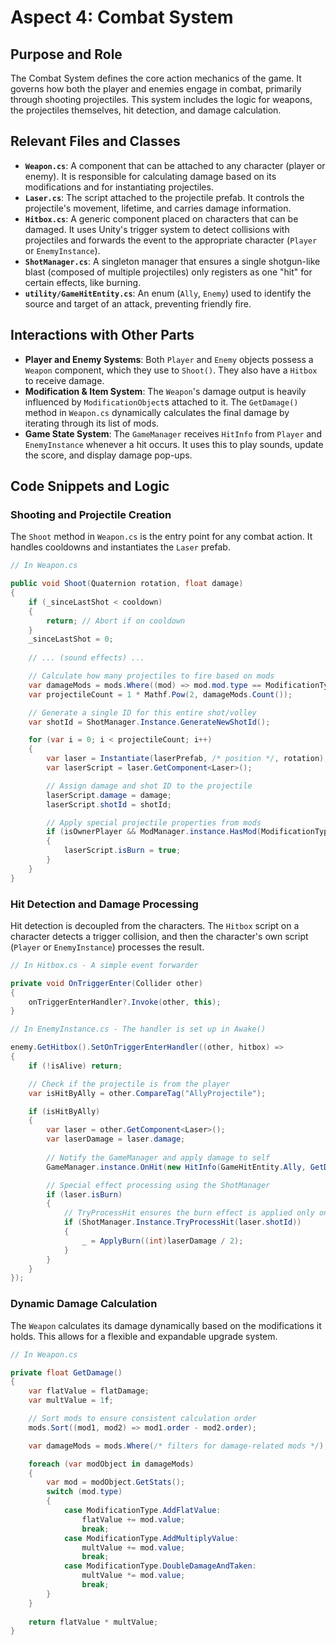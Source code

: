# Aspect 4: Combat System

## Purpose and Role

The Combat System defines the core action mechanics of the game. It governs how both the player and enemies engage in combat, primarily through shooting projectiles. This system includes the logic for weapons, the projectiles themselves, hit detection, and damage calculation.

## Relevant Files and Classes

-   **`Weapon.cs`**: A component that can be attached to any character (player or enemy). It is responsible for calculating damage based on its modifications and for instantiating projectiles.
-   **`Laser.cs`**: The script attached to the projectile prefab. It controls the projectile's movement, lifetime, and carries damage information.
-   **`Hitbox.cs`**: A generic component placed on characters that can be damaged. It uses Unity's trigger system to detect collisions with projectiles and forwards the event to the appropriate character (`Player` or `EnemyInstance`).
-   **`ShotManager.cs`**: A singleton manager that ensures a single shotgun-like blast (composed of multiple projectiles) only registers as one "hit" for certain effects, like burning.
-   **`utility/GameHitEntity.cs`**: An enum (`Ally`, `Enemy`) used to identify the source and target of an attack, preventing friendly fire.

## Interactions with Other Parts

-   **Player and Enemy Systems**: Both `Player` and `Enemy` objects possess a `Weapon` component, which they use to `Shoot()`. They also have a `Hitbox` to receive damage.
-   **Modification & Item System**: The `Weapon`'s damage output is heavily influenced by `ModificationObject`s attached to it. The `GetDamage()` method in `Weapon.cs` dynamically calculates the final damage by iterating through its list of mods.
-   **Game State System**: The `GameManager` receives `HitInfo` from `Player` and `EnemyInstance` whenever a hit occurs. It uses this to play sounds, update the score, and display damage pop-ups.

## Code Snippets and Logic

### Shooting and Projectile Creation

The `Shoot` method in `Weapon.cs` is the entry point for any combat action. It handles cooldowns and instantiates the `Laser` prefab.

```csharp
// In Weapon.cs

public void Shoot(Quaternion rotation, float damage)
{
    if (_sinceLastShot < cooldown)
    {
        return; // Abort if on cooldown
    }
    _sinceLastShot = 0;
    
    // ... (sound effects) ...

    // Calculate how many projectiles to fire based on mods
    var damageMods = mods.Where((mod) => mod.mod.type == ModificationType.MultiplyMultiplyValue);
    var projectileCount = 1 * Mathf.Pow(2, damageMods.Count());

    // Generate a single ID for this entire shot/volley
    var shotId = ShotManager.Instance.GenerateNewShotId();

    for (var i = 0; i < projectileCount; i++)
    {
        var laser = Instantiate(laserPrefab, /* position */, rotation);
        var laserScript = laser.GetComponent<Laser>();

        // Assign damage and shot ID to the projectile
        laserScript.damage = damage;
        laserScript.shotId = shotId;

        // Apply special projectile properties from mods
        if (isOwnerPlayer && ModManager.instance.HasMod(ModificationType.BurnEffect))
        {
            laserScript.isBurn = true;
        }
    }
}
```

### Hit Detection and Damage Processing

Hit detection is decoupled from the characters. The `Hitbox` script on a character detects a trigger collision, and then the character's own script (`Player` or `EnemyInstance`) processes the result.

```csharp
// In Hitbox.cs - A simple event forwarder

private void OnTriggerEnter(Collider other)
{
    onTriggerEnterHandler?.Invoke(other, this);
}

// In EnemyInstance.cs - The handler is set up in Awake()

enemy.GetHitbox().SetOnTriggerEnterHandler((other, hitbox) =>
{
    if (!isAlive) return;

    // Check if the projectile is from the player
    var isHitByAlly = other.CompareTag("AllyProjectile");

    if (isHitByAlly)
    {
        var laser = other.GetComponent<Laser>();
        var laserDamage = laser.damage;
        
        // Notify the GameManager and apply damage to self
        GameManager.instance.OnHit(new HitInfo(GameHitEntity.Ally, GetDamage(laserDamage), laser.shotId), GameHitEntity.Enemy, collisionPoint);

        // Special effect processing using the ShotManager
        if (laser.isBurn)
        {
            // TryProcessHit ensures the burn effect is applied only once per shot volley
            if (ShotManager.Instance.TryProcessHit(laser.shotId))
            {
                _ = ApplyBurn((int)laserDamage / 2);
            }
        }
    }
});
```

### Dynamic Damage Calculation

The `Weapon` calculates its damage dynamically based on the modifications it holds. This allows for a flexible and expandable upgrade system.

```csharp
// In Weapon.cs

private float GetDamage()
{
    var flatValue = flatDamage;
    var multValue = 1f;

    // Sort mods to ensure consistent calculation order
    mods.Sort((mod1, mod2) => mod1.order - mod2.order);

    var damageMods = mods.Where(/* filters for damage-related mods */);

    foreach (var modObject in damageMods)
    {
        var mod = modObject.GetStats();
        switch (mod.type)
        {
            case ModificationType.AddFlatValue:
                flatValue += mod.value;
                break;
            case ModificationType.AddMultiplyValue:
                multValue += mod.value;
                break;
            case ModificationType.DoubleDamageAndTaken:
                multValue *= mod.value;
                break;
        }
    }
    
    return flatValue * multValue;
}
```
